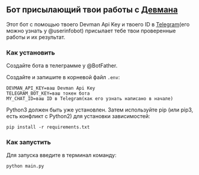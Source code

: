 ## Бот присылающий твои работы с [Девмана](https:/devman.org/)

Этот бот с помощью твоего Devman Api Key и твоего ID в [Telegram](https://web.telegram.org/)(его можно узнать у @userinfobot) присылает
тебе твои проверенные работы и их результат.

### Как установить
 
Создайте бота в телеграмме у @BotFather.

Создайте и запишите в корневой файл ```.env```:
```
DEVMAN_API_KEY=ваш Devman Api Key
TELEGRAM_BOT_KEY=ваш токен бота
MY_CHAT_ID=ваш ID в Telegram(как его узнать написано в начале)
```

Python3 должен быть уже установлен. Затем используйте pip (или pip3, есть конфликт с Python2) для установки зависимостей:
```
pip install -r requirements.txt
```

### Как запустить

Для запуска введите в терминал команду:
```
python main.py
```
